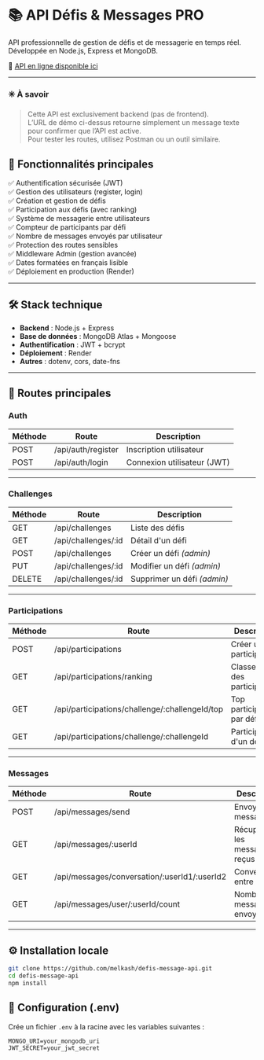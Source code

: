 # 📚 API Défis & Messages PRO

API professionnelle de gestion de défis et de messagerie en temps réel.  
Développée en Node.js, Express et MongoDB.

🔗 [API en ligne disponible ici](https://defis-message-api.onrender.com/)

---

### ✳️ À savoir
> Cette API est exclusivement backend (pas de frontend).  
> L’URL de démo ci-dessus retourne simplement un message texte pour confirmer que l’API est active.  
> Pour tester les routes, utilisez Postman ou un outil similaire.

## 🚀 Fonctionnalités principales

✅ Authentification sécurisée (JWT)  
✅ Gestion des utilisateurs (register, login)  
✅ Création et gestion de défis  
✅ Participation aux défis (avec ranking)  
✅ Système de messagerie entre utilisateurs  
✅ Compteur de participants par défi  
✅ Nombre de messages envoyés par utilisateur  
✅ Protection des routes sensibles  
✅ Middleware Admin (gestion avancée)  
✅ Dates formatées en français lisible  
✅ Déploiement en production (Render)

---

## 🛠️ Stack technique

- **Backend** : Node.js + Express  
- **Base de données** : MongoDB Atlas + Mongoose  
- **Authentification** : JWT + bcrypt  
- **Déploiement** : Render  
- **Autres** : dotenv, cors, date-fns  

---

## 🔐 Routes principales

### Auth

| Méthode | Route | Description |
|---------|-------|-------------|
| POST    | /api/auth/register | Inscription utilisateur |
| POST    | /api/auth/login    | Connexion utilisateur (JWT) |

---

### Challenges

| Méthode | Route | Description |
|---------|-------|-------------|
| GET     | /api/challenges            | Liste des défis |
| GET     | /api/challenges/:id        | Détail d'un défi |
| POST    | /api/challenges            | Créer un défi *(admin)* |
| PUT     | /api/challenges/:id        | Modifier un défi *(admin)* |
| DELETE  | /api/challenges/:id        | Supprimer un défi *(admin)* |

---

### Participations

| Méthode | Route | Description |
|---------|-------|-------------|
| POST    | /api/participations        | Créer une participation |
| GET     | /api/participations/ranking | Classement des participants |
| GET     | /api/participations/challenge/:challengeId/top | Top participants par défi |
| GET     | /api/participations/challenge/:challengeId | Participations d'un défi |

---

### Messages

| Méthode | Route | Description |
|---------|-------|-------------|
| POST    | /api/messages/send        | Envoyer un message |
| GET     | /api/messages/:userId     | Récupérer les messages reçus |
| GET     | /api/messages/conversation/:userId1/:userId2 | Conversation entre 2 users |
| GET     | /api/messages/user/:userId/count | Nombre de messages envoyés |

---

## ⚙️ Installation locale

```bash
git clone https://github.com/melkash/defis-message-api.git
cd defis-message-api
npm install
```
## 📁 Configuration (.env)

Crée un fichier `.env` à la racine avec les variables suivantes :

```env
MONGO_URI=your_mongodb_uri
JWT_SECRET=your_jwt_secret
```

